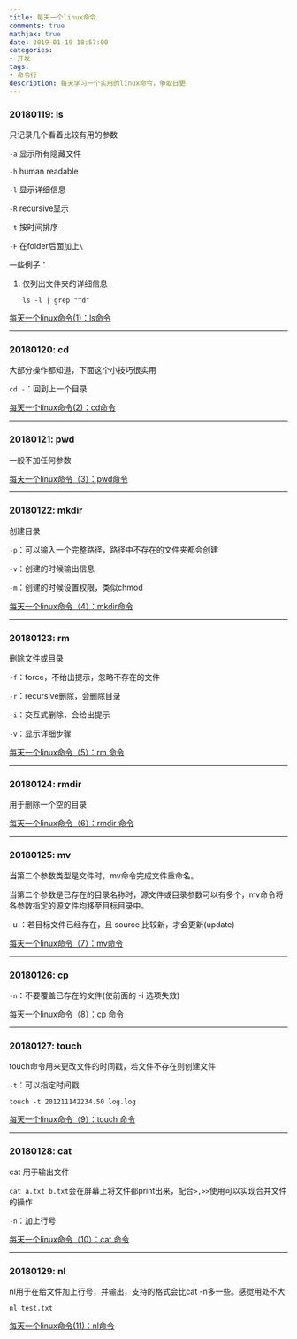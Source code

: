 ```yaml
---
title: 每天一个linux命令
comments: true
mathjax: true
date: 2019-01-19 18:57:00
categories:
- 开发
tags:
- 命令行
description: 每天学习一个实用的linux命令，争取日更
---
```


### 20180119: ls 

只记录几个看着比较有用的参数

`-a` 显示所有隐藏文件

`-h` human readable

`-l` 显示详细信息

`-R` recursive显示

`-t` 按时间排序

`-F` 在folder后面加上`\`

一些例子：

1. 仅列出文件夹的详细信息

   `ls -l | grep "^d"`

[每天一个linux命令(1)：ls命令](https://www.cnblogs.com/peida/archive/2012/10/23/2734829.html)

---

### 20180120: cd

大部分操作都知道，下面这个小技巧很实用

`cd -`：回到上一个目录

[每天一个linux命令(2)：cd命令](https://www.cnblogs.com/peida/archive/2012/10/24/2736501.html)

---

### 20180121: pwd

一般不加任何参数

[每天一个linux命令（3）：pwd命令](https://www.cnblogs.com/peida/archive/2012/10/24/2737730.html)

---

### 20180122: mkdir

创建目录

`-p`：可以输入一个完整路径，路径中不存在的文件夹都会创建

`-v`：创建的时候输出信息

`-m`：创建的时候设置权限，类似chmod

[每天一个linux命令（4）：mkdir命令](https://www.cnblogs.com/peida/archive/2012/10/25/2738271.html)

---

### 20180123: rm

删除文件或目录

`-f`：force，不给出提示，忽略不存在的文件

`-r`：recursive删除，会删除目录

`-i`：交互式删除，会给出提示

`-v`：显示详细步骤

[每天一个linux命令（5）：rm 命令](https://www.cnblogs.com/peida/archive/2012/10/26/2740521.html)

---

### 20180124: rmdir

用于删除一个空的目录

[每天一个linux命令（6）：rmdir 命令](https://www.cnblogs.com/peida/archive/2012/10/27/2742076.html)

---

### 20180125: mv

当第二个参数类型是文件时，mv命令完成文件重命名。

当第二个参数是已存在的目录名称时，源文件或目录参数可以有多个，mv命令将各参数指定的源文件均移至目标目录中。

-u ：若目标文件已经存在，且 source 比较新，才会更新(update)

[每天一个linux命令（7）：mv命令](https://www.cnblogs.com/peida/archive/2012/10/27/2743022.html)

---

### 20180126: cp

`-n`：不要覆盖已存在的文件(使前面的 -i 选项失效)

[每天一个linux命令（8）：cp 命令](https://www.cnblogs.com/peida/archive/2012/10/29/2744185.html)

---

### 20180127: touch

touch命令用来更改文件的时间戳，若文件不存在则创建文件

`-t`：可以指定时间戳

`touch -t 201211142234.50 log.log`

[每天一个linux命令（9）：touch 命令](https://www.cnblogs.com/peida/archive/2012/10/30/2745714.html)

---

### 20180128: cat

cat 用于输出文件

`cat a.txt b.txt`会在屏幕上将文件都print出来，配合`>,>>`使用可以实现合并文件的操作

`-n`：加上行号

[每天一个linux命令（10）：cat 命令](https://www.cnblogs.com/peida/archive/2012/10/30/2746968.html)

---

### 20180129: nl

nl用于在给文件加上行号，并输出，支持的格式会比cat -n多一些。感觉用处不大

`nl test.txt`

[每天一个linux命令(11)：nl命令](https://www.cnblogs.com/peida/archive/2012/11/01/2749048.html)


